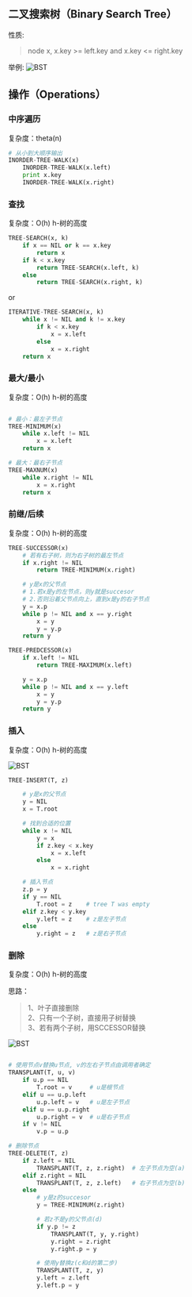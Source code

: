 
二叉搜索树（Binary Search Tree）
----

性质:
> node x, x.key >= left.key and x.key <= right.key

举例:
![BST](./images/BST.png)

操作（Operations）
----

### 中序遍历

复杂度：theta(n)

```python
# 从小到大顺序输出
INORDER-TREE-WALK(x)
    INORDER-TREE-WALK(x.left)
    print x.key
    INORDER-TREE-WALK(x.right)
```

### 查找

复杂度：O(h)  h-树的高度

```python
TREE-SEARCH(x, k)
    if x == NIL or k == x.key
        return x
    if k < x.key
        return TREE-SEARCH(x.left, k)
    else
        return TREE-SEARCH(x.right, k)
```

or

```python
ITERATIVE-TREE-SEARCH(x, k)
    while x != NIL and k != x.key
        if k < x.key
            x = x.left
        else
            x = x.right
    return x   
```

### 最大/最小

复杂度：O(h)  h-树的高度

```python

# 最小：最左子节点
TREE-MINIMUM(x)
    while x.left != NIL
        x = x.left
    return x

# 最大：最右子节点
TREE-MAXNUM(x)
    while x.right != NIL
        x = x.right
    return x

```

### 前继/后续

复杂度：O(h)  h-树的高度

```python
TREE-SUCCESSOR(x)
    # 若有右子树，则为右子树的最左节点
    if x.right != NIL
        return TREE-MINIMUM(x.right)

    # y是x的父节点
    # 1.若x是y的左节点，则y就是succesor
    # 2.否则沿着父节点向上，直到x是y的右子节点
    y = x.p
    while p != NIL and x == y.right
        x = y
        y = y.p
    return y

TREE-PREDCESSOR(x)
    if x.left != NIL
        return TREE-MAXIMUM(x.left)

    y = x.p
    while p != NIL and x == y.left
        x = y
        y = y.p
    return y
```

### 插入

复杂度：O(h)  h-树的高度

![BST](./images/BST-INSERT.png)

```python
TREE-INSERT(T, z)

    # y是x的父节点
    y = NIL
    x = T.root

    # 找到合适的位置
    while x != NIL
        y = x
        if z.key < x.key
            x = x.left
        else
            x = x.right

    # 插入节点
    z.p = y
    if y == NIL
        T.root = z    # tree T was empty
    elif z.key < y.key
        y.left = z    # z是左子节点
    else
        y.right = z   # z是右子节点
```

### 删除

复杂度：O(h)  h-树的高度

思路：


> 1、叶子直接删除   
> 2、只有一个子树，直接用子树替换  
> 3、若有两个子树，用SCCESSOR替换

![BST](./images/BST-DELETE.png)

```python

# 使用节点v替换u节点, v的左右子节点由调用者确定
TRANSPLANT(T, u, v)
    if u.p == NIL
        T.root = v     # u是根节点
    elif u == u.p.left 
        u.p.left = v   # u是左子节点
    elif u == u.p.right
        u.p.right = v  # u是右子节点
    if v != NIL
        v.p = u.p

# 删除节点
TREE-DELETE(T, z)
    if z.left = NIL
        TRANSPLANT(T, z, z.right)  # 左子节点为空(a)
    elif z.right = NIL
        TRANSPLANT(T, z, z.left)   # 右子节点为空(b)
    else
        # y是z的succesor
        y = TREE-MINIMUM(z.right)

        # 若z不是y的父节点(d)
        if y.p != z
            TRANSPLANT(T, y, y.right)
            y.right = z.right
            y.right.p = y

        # 使用y替换z(c和d的第二步)
        TRANSPLANT(T, z, y)
        y.left = z.left
        y.left.p = y
        
```